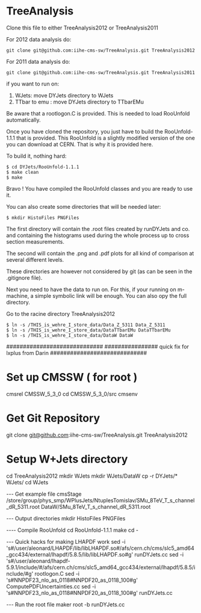 TreeAnalysis
============

Clone this file to either TreeAnalysis2012 or TreeAnalysis2011

For 2012 data analysis do:

    git clone git@github.com:iihe-cms-sw/TreeAnalysis.git TreeAnalysis2012

For 2011 data analysis do:

    git clone git@github.com:iihe-cms-sw/TreeAnalysis.git TreeAnalysis2011

if you want to run on:
  1. WJets: move DYJets directory to WJets
  2. TTbar to emu : move DYJets directory to TTbarEMu

Be aware that a rootlogon.C is provided. This is needed to load RooUnfold
automatically. 

Once you have cloned the repository, you just have to build the RooUnfold-1.1.1
that is provided. This RooUnfold is a slightly modified version of the one 
you can download at CERN. That is why it is provided here.

To build it, nothing hard:

    $ cd DYJets/RooUnfold-1.1.1
    $ make clean
    $ make 

Bravo ! You have compiled the RooUnfold classes and you are ready to use it.


You can also create some directories that will be needed later:

    $ mkdir HistoFiles PNGFiles

The first directory will contain the .root files created by runDYJets and co.
and containing the histograms used during the whole process up to cross section
measurements.

The second will contain the .png and .pdf plots for all kind of comparison at
several different levels.

These directories are however not considered by git (as can be seen in the .gitignore file).

Next you need to have the data to run on. For this, if your running on m-machine, 
a simple symbolic link will be enough. You can also opy the full directory.

Go to the racine directory TreeAnalysis2012
    
    $ ln -s /THIS_is_wehre_I_store_data/Data_Z_5311 Data_Z_5311
    $ ln -s /THIS_is_wehre_I_store_data/DataTTbarEMu DataTTbarEMu
    $ ln -s /THIS_is_wehre_I_store_data/DataW DataW

#############################
################  quick fix for lxplus from Darin
#############################

# Set up CMSSW ( for root ) 
cmsrel CMSSW_5_3_0
cd CMSSW_5_3_0/src
cmsenv

# Get Git Repository
git clone git@github.com:iihe-cms-sw/TreeAnalysis.git TreeAnalysis2012

# Setup W+Jets directory
cd TreeAnalysis2012
mkdir WJets
mkdir WJets/DataW
cp -r DYJets/* WJets/
cd WJets

--- Get example file
cmsStage /store/group/phys_smp/WPlusJets/NtuplesTomislav/SMu_8TeV_T_s_channel_dR_5311.root DataW/SMu_8TeV_T_s_channel_dR_5311.root

--- Output directories
mkdir HistoFiles PNGFiles

---- Compile RooUnfold
cd RooUnfold-1.1.1
make
cd -

--- Quick hacks for making LHAPDF work
sed -i 's#/user/aleonard/LHAPDF/lib/libLHAPDF.so#/afs/cern.ch/cms/slc5_amd64_gcc434/external/lhapdf/5.8.5/lib/libLHAPDF.so#g' runDYJets.cc
sed -i 's#/user/aleonard/lhapdf-5.9.1/include/#/afs/cern.ch/cms/slc5_amd64_gcc434/external/lhapdf/5.8.5/include/#g' rootlogon.C
sed -i 's#NNPDF23_nlo_as_0118#NNPDF20_as_0118_100#g' ComputePDFUncertainties.cc
sed -i 's#NNPDF23_nlo_as_0118#NNPDF20_as_0118_100#g' runDYJets.cc

--- Run the root file maker
root -b runDYJets.cc

